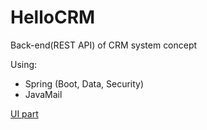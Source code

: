 # HelloCRM
Back-end(REST API) of CRM system  concept

Using: 
* Spring (Boot, Data, Security)
* JavaMail

[UI part](https://github.com/oliynikm/hellocrmng)
